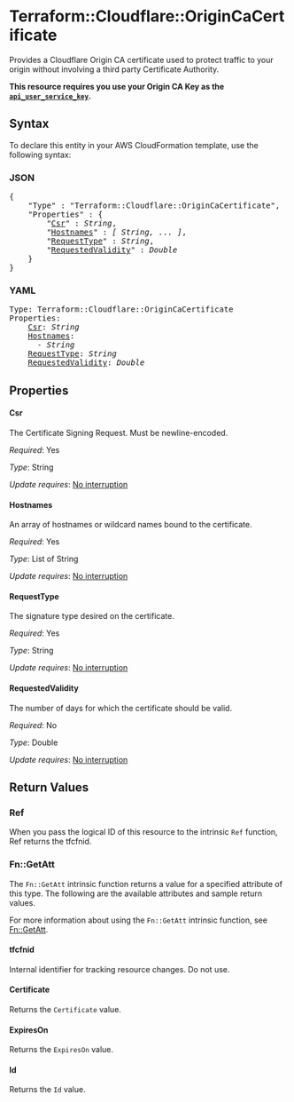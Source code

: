 # Terraform::Cloudflare::OriginCaCertificate

Provides a Cloudflare Origin CA certificate used to protect traffic to your origin without involving a third party Certificate Authority.

**This resource requires you use your Origin CA Key as the [`api_user_service_key`](../index.html#api_user_service_key).**

## Syntax

To declare this entity in your AWS CloudFormation template, use the following syntax:

### JSON

<pre>
{
    "Type" : "Terraform::Cloudflare::OriginCaCertificate",
    "Properties" : {
        "<a href="#csr" title="Csr">Csr</a>" : <i>String</i>,
        "<a href="#hostnames" title="Hostnames">Hostnames</a>" : <i>[ String, ... ]</i>,
        "<a href="#requesttype" title="RequestType">RequestType</a>" : <i>String</i>,
        "<a href="#requestedvalidity" title="RequestedValidity">RequestedValidity</a>" : <i>Double</i>
    }
}
</pre>

### YAML

<pre>
Type: Terraform::Cloudflare::OriginCaCertificate
Properties:
    <a href="#csr" title="Csr">Csr</a>: <i>String</i>
    <a href="#hostnames" title="Hostnames">Hostnames</a>: <i>
      - String</i>
    <a href="#requesttype" title="RequestType">RequestType</a>: <i>String</i>
    <a href="#requestedvalidity" title="RequestedValidity">RequestedValidity</a>: <i>Double</i>
</pre>

## Properties

#### Csr

The Certificate Signing Request. Must be newline-encoded.

_Required_: Yes

_Type_: String

_Update requires_: [No interruption](https://docs.aws.amazon.com/AWSCloudFormation/latest/UserGuide/using-cfn-updating-stacks-update-behaviors.html#update-no-interrupt)

#### Hostnames

An array of hostnames or wildcard names bound to the certificate.

_Required_: Yes

_Type_: List of String

_Update requires_: [No interruption](https://docs.aws.amazon.com/AWSCloudFormation/latest/UserGuide/using-cfn-updating-stacks-update-behaviors.html#update-no-interrupt)

#### RequestType

The signature type desired on the certificate.

_Required_: Yes

_Type_: String

_Update requires_: [No interruption](https://docs.aws.amazon.com/AWSCloudFormation/latest/UserGuide/using-cfn-updating-stacks-update-behaviors.html#update-no-interrupt)

#### RequestedValidity

The number of days for which the certificate should be valid.

_Required_: No

_Type_: Double

_Update requires_: [No interruption](https://docs.aws.amazon.com/AWSCloudFormation/latest/UserGuide/using-cfn-updating-stacks-update-behaviors.html#update-no-interrupt)

## Return Values

### Ref

When you pass the logical ID of this resource to the intrinsic `Ref` function, Ref returns the tfcfnid.

### Fn::GetAtt

The `Fn::GetAtt` intrinsic function returns a value for a specified attribute of this type. The following are the available attributes and sample return values.

For more information about using the `Fn::GetAtt` intrinsic function, see [Fn::GetAtt](https://docs.aws.amazon.com/AWSCloudFormation/latest/UserGuide/intrinsic-function-reference-getatt.html).

#### tfcfnid

Internal identifier for tracking resource changes. Do not use.

#### Certificate

Returns the <code>Certificate</code> value.

#### ExpiresOn

Returns the <code>ExpiresOn</code> value.

#### Id

Returns the <code>Id</code> value.

